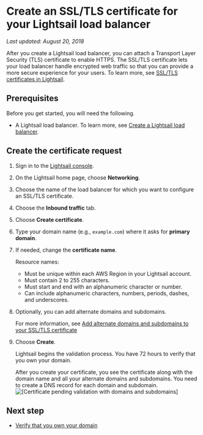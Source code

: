 # Create an SSL/TLS certificate for your Lightsail load balancer<a name="create-tls-ssl-certificate-and-attach-to-lightsail-load-balancer-https"></a>

 *Last updated: August 20, 2018* 

After you create a Lightsail load balancer, you can attach a Transport Layer Security \(TLS\) certificate to enable HTTPS\. The SSL/TLS certificate lets your load balancer handle encrypted web traffic so that you can provide a more secure experience for your users\. To learn more, see [SSL/TLS certificates in Lightsail](understanding-tls-ssl-certificates-in-lightsail-https.md)\.

## Prerequisites<a name="create-ssl-tls-certificate-prerequisites"></a>

Before you get started, you will need the following\.
+ A Lightsail load balancer\. To learn more, see [Create a Lightsail load balancer](create-lightsail-load-balancer-and-attach-lightsail-instances.md)\.

## Create the certificate request<a name="create-ssl-tls-certificate"></a>

1. Sign in to the [Lightsail console](https://lightsail.aws.amazon.com/)\.

1. On the Lightsail home page, choose **Networking**\.

1. Choose the name of the load balancer for which you want to configure an SSL/TLS certificate\.

1. Choose the **Inbound traffic** tab\.

1. Choose **Create certificate**\.

1. Type your domain name \(e\.g\., `example.com`\) where it asks for **primary domain**\.

1. If needed, change the **certificate name**\.

   Resource names:
   + Must be unique within each AWS Region in your Lightsail account\.
   + Must contain 2 to 255 characters\.
   + Must start and end with an alphanumeric character or number\.
   + Can include alphanumeric characters, numbers, periods, dashes, and underscores\.

1. Optionally, you can add alternate domains and subdomains\.

   For more information, see [Add alternate domains and subdomains to your SSL/TLS certificate](add-alternate-domain-names-to-tls-ssl-certificate-https.md)

1. Choose **Create**\.

   Lightsail begins the validation process\. You have 72 hours to verify that you own your domain\.

   After you create your certificate, you see the certificate along with the domain name and all your alternate domains and subdomains\. You need to create a DNS record for each domain and subdomain\.  
![\[Certificate pending validation with domains and subdomains\]](https://d9yljz1nd5001.cloudfront.net/en_us/a825044edce3b3cf14c8cdbea7367d2e/images/amazon-lightsail-certificate-validation.png)

## Next step<a name="create-ssl-tls-certificate-next-steps"></a>
+  [Verify that you own your domain](verify-tls-ssl-certificate-using-dns-cname-https.md) 